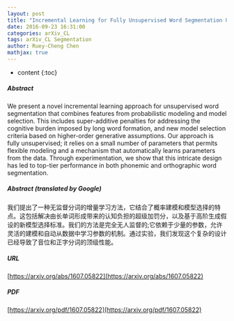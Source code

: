 ```yaml
---
layout: post
title: "Incremental Learning for Fully Unsupervised Word Segmentation Using Penalized Likelihood and Model Selection"
date: 2016-09-23 16:31:00
categories: arXiv_CL
tags: arXiv_CL Segmentation
author: Ruey-Cheng Chen
mathjax: true
---
```


* content
{:toc}

##### Abstract
We present a novel incremental learning approach for unsupervised word segmentation that combines features from probabilistic modeling and model selection. This includes super-additive penalties for addressing the cognitive burden imposed by long word formation, and new model selection criteria based on higher-order generative assumptions. Our approach is fully unsupervised; it relies on a small number of parameters that permits flexible modeling and a mechanism that automatically learns parameters from the data. Through experimentation, we show that this intricate design has led to top-tier performance in both phonemic and orthographic word segmentation.

##### Abstract (translated by Google)
我们提出了一种无监督分词的增量学习方法，它结合了概率建模和模型选择的特点。这包括解决由长单词形成带来的认知负担的超级加罚分，以及基于高阶生成假设的新模型选择标准。我们的方法是完全无人监督的;它依赖于少量的参数，允许灵活的建模和自动从数据中学习参数的机制。通过实验，我们发现这个复杂的设计已经导致了音位和正字分词的顶级性能。

##### URL
[https://arxiv.org/abs/1607.05822](https://arxiv.org/abs/1607.05822)

##### PDF
[https://arxiv.org/pdf/1607.05822](https://arxiv.org/pdf/1607.05822)

